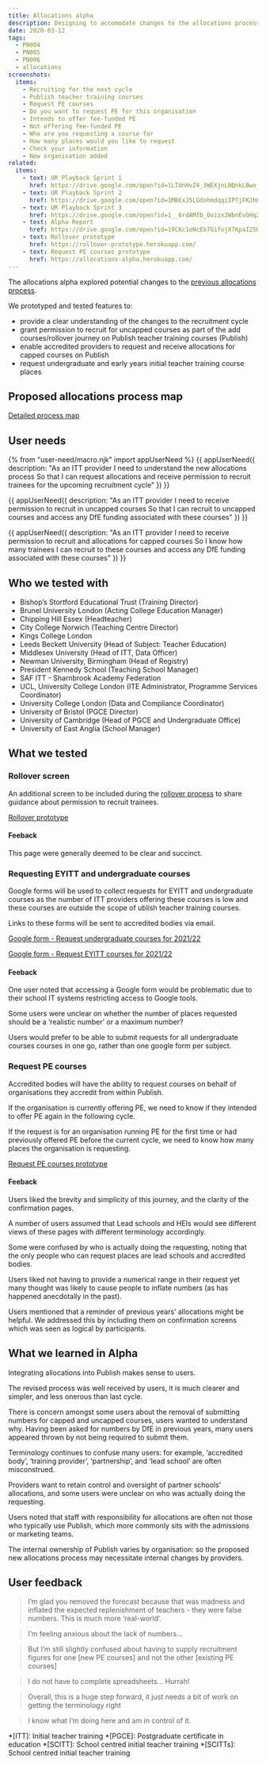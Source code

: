 ```yaml
---
title: Allocations alpha
description: Designing to accomodate changes to the allocations process for 2021 - 2022
date: 2020-03-12
tags:
  - PN004
  - PN005
  - PN006
  - allocations
screenshots:
  items:
    - Recruiting for the next cycle
    - Publish teacher training courses
    - Request PE courses
    - Do you want to request PE for this organisation
    - Intends to offer fee-funded PE
    - Not offering fee-funded PE
    - Who are you requesting a course for
    - How many places would you like to request
    - Check your information
    - New organisation added
related:
  items:
    - text: UR Playback Sprint 1
      href: https://drive.google.com/open?id=1LTdnHvZ4_3WEXjnLNQnkLBwo_KT_suwIuwus5uLeuIc
    - text: UR Playback Sprint 2
      href: https://drive.google.com/open?id=1MBExJ5LGdohmdqqiIPTjFKJhB-3r8NpWLGmLzAEMAOw
    - text: UR Playback Sprint 3
      href: https://drive.google.com/open?id=1__6rdAMfb_Ooizx2WbnEvGHq2pH_SL1Pp-wtWkaToio
    - text: Alpha Report
      href: https://drive.google.com/open?id=19CKc1oNcEb7GifojX7KpaI25KNqD4fAxPB2lxIpgUsw
    - text: Rollover prototype
      href: https://rollover-prototype.herokuapp.com/
    - text: Request PE courses prototype
      href: https://allocations-alpha.herokuapp.com/
---
```


The allocations alpha explored potential changes to the [previous allocations process](/publish-teacher-training-courses/allocations-cycle-summary).

We prototyped and tested features to:

- provide a clear understanding of the changes to the recruitment cycle
- grant permission to recruit for uncapped courses as part of the add courses/rollover journey on Publish teacher training courses (Publish)
- enable accredited providers to request and receive allocations for capped courses on Publish
- request undergraduate and early years initial teacher training course places

## Proposed allocations process map

[Detailed process map](https://docs.google.com/presentation/d/19CKc1oNcEb7GifojX7KpaI25KNqD4fAxPB2lxIpgUsw/edit#slide=id.g7f005bbdba_0_199)

## User needs

{% from "user-need/macro.njk" import appUserNeed %}
{{ appUserNeed({
  description: "As an ITT provider
  I need to understand the new allocations process
  So that I can request allocations and receive permission to recruit trainees for the upcoming recruitment cycle"
}) }}

{{ appUserNeed({
  description: "As an ITT provider
  I need to receive permission to recruit in uncapped courses
  So that I can recruit to uncapped courses and access any DfE funding associated with these courses"
}) }}

{{ appUserNeed({
  description: "As an ITT provider
  I need to receive permission to recruit and allocations for capped courses
  So I know how many trainees I can recruit to these courses and access any DfE funding associated with these courses"
}) }}

## Who we tested with

- Bishop’s Stortford Educational Trust (Training Director)
- Brunel University London (Acting College Education Manager)
- Chipping Hill Essex (Headteacher)
- City College Norwich (Teaching Centre Director)
- Kings College London
- Leeds Beckett University (Head of Subject: Teacher Education)
- Middlesex University (Head of ITT, Data Officer)
- Newman University, Birmingham (Head of Registry)
- President Kennedy School (Teaching School Manager)
- SAF ITT - Sharnbrook Academy Federation
- UCL, University College London (ITE Administrator, Programme Services Coordinator)
- University College London (Data and Compliance Coordinator)
- University of Bristol (PGCE Director)
- University of Cambridge (Head of PGCE and Undergraduate Office)
- University of East Anglia (School Manager)

## What we tested

### Rollover screen

An additional screen to be included during the [rollover process](/publish-teacher-training-courses/what-we-did-for-rollover) to share guidance about permission to recruit trainees.

[Rollover prototype](https://rollover-prototype.herokuapp.com/)

#### Feeback

This page were generally deemed to be clear and succinct.

### Requesting EYITT and undergraduate courses

Google forms will be used to collect requests for EYITT and undergraduate courses as the number of ITT providers offering these courses is low and these courses are outside the scope of ublish teacher training courses.

Links to these forms will be sent to accredited bodies via email.

[Google form - Request undergraduate courses for 2021/22](https://docs.google.com/forms/d/e/1FAIpQLSejFzJRrWkXTOTQWYi3rvYcVPycgr7AaeA3xSvWK27xhtOjeA/viewform)

[Google form - Request EYITT courses for 2021/22](https://docs.google.com/forms/d/1cAvvWI6PK-FRLmwt7sVkwK0ljDYltpfV-LLfvR4-O6k/viewform)

#### Feeback

One user noted that accessing a Google form would be problematic due to their school IT systems restricting access to Google tools.

Some users were unclear on whether the number of places requested should be a ‘realistic number’ or a maximum number?

Users would prefer to be able to submit requests for all undergraduate courses courses in one go, rather than one google form per subject.

### Request PE courses

Accredited bodies will have the ability to request courses on behalf of organisations they accredit from within Publish.

If the organisation is currently offering PE, we need to know if they intended to offer PE again in the following cycle.

If the request is for an organisation running PE for the first time or had previously offered PE before the current cycle, we need to know how many places the organisation is requesting.

[Request PE courses prototype](https://allocations-alpha.herokuapp.com/)

#### Feeback

Users liked the brevity and simplicity of this journey, and the clarity of the confirmation pages.

A number of users assumed that Lead schools and HEIs would see different views of these pages with different terminology accordingly.

Some were confused by who is actually doing the requesting, noting that the only people who can request places are lead schools and accredited bodies.

Users liked not having to provide a numerical range in their request yet many thought was likely to cause people to inflate numbers (as has happened anecdotally in the past).

Users mentioned that a reminder of previous years’ allocations might be helpful. We addressed this by including them on confirmation screens which was seen as logical by participants.

## What we learned in Alpha

Integrating allocations into Publish makes sense to users.

The revised process was well received by users, it is much clearer and simpler, and less onerous than last cycle.

There is concern amongst some users about the removal of submitting numbers for capped and uncapped courses, users wanted to understand why. Having been asked for numbers by DfE in previous years, many users appeared thrown by not being required to submit them.

Terminology continues to confuse many users: for example, ‘accredited body’, ‘training provider’, ‘partnership’, and ‘lead school’ are often misconstrued.

Providers want to retain control and oversight of partner schools’ allocations, and some users were unclear on who was actually doing the requesting.

Users noted that staff with responsibility for allocations are often not those who typically use Publish, which more commonly sits with the admissions or marketing teams.

The internal ownership of Publish varies by organisation: so the proposed new allocations process may necessitate internal changes by providers.

## User feedback

> I’m glad you removed the forecast because that was madness and inflated the expected replenishment of teachers - they were false numbers. This is much more ‘real-world’.

> I’m feeling anxious about the lack of numbers...

> But I’m still slightly confused about having to supply recruitment figures for one [new PE courses] and not the other [existing PE courses]

> I do not have to complete spreadsheets… Hurrah!

> Overall, this is a huge step forward, it just needs a bit of work on getting the terminology right

> I know what I’m doing here and am in control of it.

*[ITT]: Initial teacher training
*[PGCE]: Postgraduate certificate in education
*[SCITT]: School centred initial teacher training
*[SCITTs]: School centred initial teacher training
